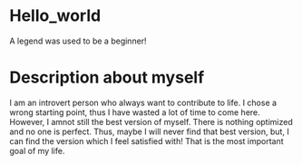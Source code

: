 # Hello_world
A legend was used to be a beginner! 

# Description about myself
I am an introvert person who always want to contribute to life. 
I chose a wrong starting point, thus I have wasted a lot of time to come here. 
However, I amnot still the best version of myself. 
There is nothing optimized and no one is perfect. 
Thus, maybe I will never find that best version, but, I can find the version which I feel satisfied with! 
That is the most important goal of my life. 
